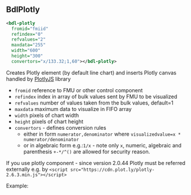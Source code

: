 ## BdlPlotly

```xml
<bdl-plotly
  fromid="fmiid"
  refindex="0"
  refvalues="2"
  maxdata="255"
  width="600"
  height="300"
  convertors="x/133.32;1,60"></bdl-plotly>
```
Creates Plotly element (by default line chart) and inserts Plotly canvas handled by [PlotlyJS](https://plotly.com/javascript/) library
  * `fromid` reference to FMU or other control component
  * `refindex` index in array of bulk values sent by FMU to be visualized
  * `refvalues` number of values taken from the bulk values, default=1
  * `maxdata` maximum data to visualize in FIFO array
  * `width` pixels of chart width
  * `height` pixels of chart height
  * `convertors` - defines conversion rules 
    * either in form `numerator,denominator` where `visualizedvalue=x * numerator/denominator`
    * or in algebraic form e.g.:`1/x` - note only `x`, numeric, algebraic and parenthesis `+-*/^()` are allowed for security reason.

If you use plotly component - since version 2.0.44 Plotly must be referred externally e.g. by `<script src="https://cdn.plot.ly/plotly-2.6.3.min.js"></script>`

Example:
<bdl-plotly
  fromid="fmiid"
  refindex="0"
  refvalues="2"
  maxdata="255"
  width="600"
  height="300"
  convertors="x/133.32;1,60"></bdl-plotly>
